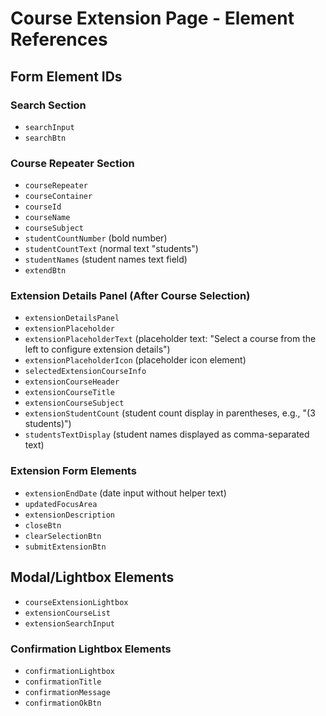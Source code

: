 # Course Extension Page - Element References

## Form Element IDs

### Search Section
- `searchInput`
- `searchBtn`

### Course Repeater Section
- `courseRepeater`
- `courseContainer`
- `courseId`
- `courseName`
- `courseSubject`
- `studentCountNumber` (bold number)
- `studentCountText` (normal text "students")
- `studentNames` (student names text field)
- `extendBtn`

### Extension Details Panel (After Course Selection)
- `extensionDetailsPanel`
- `extensionPlaceholder`
- `extensionPlaceholderText` (placeholder text: "Select a course from the left to configure extension details")
- `extensionPlaceholderIcon` (placeholder icon element)
- `selectedExtensionCourseInfo`
- `extensionCourseHeader`
- `extensionCourseTitle`
- `extensionCourseSubject`
- `extensionStudentCount` (student count display in parentheses, e.g., "(3 students)")
- `studentsTextDisplay` (student names displayed as comma-separated text)

### Extension Form Elements
- `extensionEndDate` (date input without helper text)
- `updatedFocusArea`
- `extensionDescription`
- `closeBtn`
- `clearSelectionBtn`
- `submitExtensionBtn`

## Modal/Lightbox Elements
- `courseExtensionLightbox`
- `extensionCourseList`
- `extensionSearchInput`

### Confirmation Lightbox Elements
- `confirmationLightbox`
- `confirmationTitle`
- `confirmationMessage`
- `confirmationOkBtn`